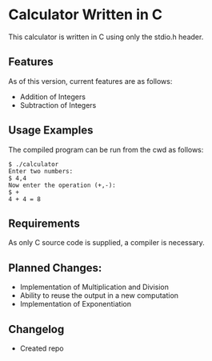 # Calculator Written in C 

This calculator is written in C using only the stdio.h header.

## Features

As of this version, current features are as follows:

- Addition of Integers
- Subtraction of Integers


## Usage Examples

The compiled program can be run from the cwd as follows:

```
$ ./calculator 
Enter two numbers:
$ 4,4
Now enter the operation (+,-): 
$ +
4 + 4 = 8
```



## Requirements

As only C source code is supplied, a compiler is necessary.

## Planned Changes:
- Implementation of Multiplication and Division
- Ability to reuse the output in a new computation
- Implementation of Exponentiation

## Changelog
- Created repo



